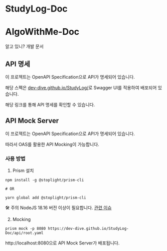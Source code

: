 # StudyLog-Doc

# AlgoWithMe-Doc
알고 있니? 개발 문서

## API 명세

이 프로젝트는 OpenAPI Specification으로 API가 명세되어 있습니다.

해당 스펙은 [dev-dive.github.io/StudyLog/](https://dev-dive.github.io/StudyLog-Doc/)로 Swagger UI를 적용하여 배포되어 있습니다.

해당 링크를 통해 API 명세를 확인할 수 있습니다.


## API Mock Server

이 프로젝트는 OpenAPI Specification으로 API가 명세되어 있습니다. 

따라서 OAS를 활용한 API Mocking이 가능합니다.

### 사용 방법

1. Prism 설치

```shell
npm install -g @stoplight/prism-cli

# OR

yarn global add @stoplight/prism-cli
```

🛠️ 주의 NodeJS 18.16 버전 이상이 필요합니다. [관련 이슈](https://github.com/stoplightio/prism/issues/2305)

2. Mocking

```shell
prism mock -p 8080 https://dev-dive.github.io/StudyLog-Doc/api/root.yaml
```

http://localhost:8080으로 API Mock Server가 배포됩니다.
